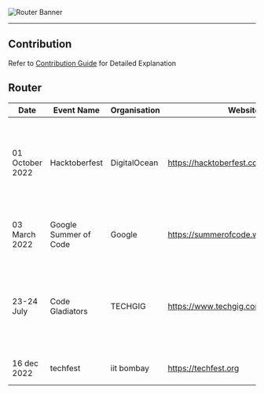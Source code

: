 
![Router Banner](resources/router-banner.png)
***

##  Contribution
Refer to [Contribution Guide](guide/Contribution-Guide.md) for Detailed Explanation

## Router
| Date | Event Name | Organisation | Website | Details |
|------|------------|--------------|---------|---------|
| 01 October 2022 | Hacktoberfest | DigitalOcean | https://hacktoberfest.com | A month-long event that encourages developers to contribute to Open Source projects |
| 03 March 2022 | Google Summer of Code | Google | https://summerofcode.withgoogle.com/ | Open source contribution for the widely used software |
|23-24 July |Code Gladiators|TECHGIG|https://www.techgig.com/codegladiators|Freshers and Working Professionals in the field strive to prove they are the best coders in the world|
|16 dec 2022|techfest|iit bombay|https://techfest.org|india's biggest techfest|
